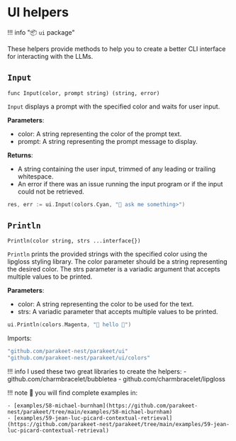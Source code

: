 # UI helpers

!!! info "📦 `ui` package"


These helpers provide methods to help you to create a better CLI interface for interacting with the LLMs.

## `Input`

`func Input(color, prompt string) (string, error)`

`Input` displays a prompt with the specified color and waits for user input.

**Parameters**:
  - color: A string representing the color of the prompt text.
  - prompt: A string representing the prompt message to display.

**Returns**:
  - A string containing the user input, trimmed of any leading or trailing whitespace.
  - An error if there was an issue running the input program or if the input could not be retrieved.

```go
res, err := ui.Input(colors.Cyan, "🤖 ask me something>")
```

## `Println`

`Println(color string, strs ...interface{})`

`Println` prints the provided strings with the specified color using the lipgloss styling library.
The color parameter should be a string representing the desired color.
The strs parameter is a variadic argument that accepts multiple values to be printed.

**Parameters**:
  - color: A string representing the color to be used for the text.
  - strs: A variadic parameter that accepts multiple values to be printed.

```go
ui.Println(colors.Magenta, "👋 hello 🤖")
```

Imports:
```go
"github.com/parakeet-nest/parakeet/ui"
"github.com/parakeet-nest/parakeet/ui/colors"
```

!!! info
    I used these two great libraries to create the helpers:
    - github.com/charmbracelet/bubbletea
    - github.com/charmbracelet/lipgloss

!!! note
	👀 you will find complete examples in:

    - [examples/58-michael-burnham](https://github.com/parakeet-nest/parakeet/tree/main/examples/58-michael-burnham)
    - [examples/59-jean-luc-picard-contextual-retrieval](https://github.com/parakeet-nest/parakeet/tree/main/examples/59-jean-luc-picard-contextual-retrieval)

